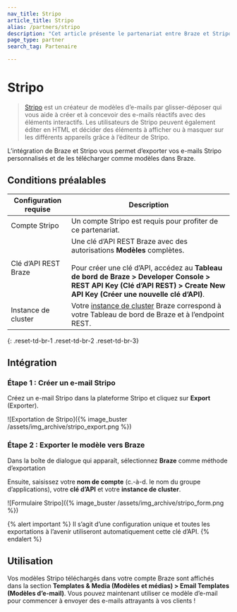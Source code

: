 ```yaml
---
nav_title: Stripo
article_title: Stripo
alias: /partners/stripo
description: "Cet article présente le partenariat entre Braze et Stripo, un modèle d’e-mail glisser-déposer qui vous permet de créer facilement des e-mails sophistiqués avec des éléments interactifs."
page_type: partner
search_tag: Partenaire

---
```


# Stripo

> [Stripo](https://stripo.email/) est un créateur de modèles d’e-mails par glisser-déposer qui vous aide à créer et à concevoir des e-mails réactifs avec des éléments interactifs. Les utilisateurs de Stripo peuvent également éditer en HTML et décider des éléments à afficher ou à masquer sur les différents appareils grâce à l’éditeur de Stripo.

L’intégration de Braze et Stripo vous permet d’exporter vos e-mails Stripo personnalisés et de les télécharger comme modèles dans Braze.

## Conditions préalables

| Configuration requise | Description |
| ------------| ----------- |
| Compte Stripo | Un compte Stripo est requis pour profiter de ce partenariat. |
| Clé d’API REST Braze | Une clé d’API REST Braze avec des autorisations **Modèles** complètes. <br><br> Pour créer une clé d’API, accédez au **Tableau de bord de Braze > Developer Console > REST API Key (Clé d’API REST) > Create New API Key (Créer une nouvelle clé d’API)**. |
| Instance de cluster | Votre [instance de cluster]({{site.baseurl}}/api/basics/#endpoints) Braze correspond à votre Tableau de bord de Braze et à l’endpoint REST.  |
{: .reset-td-br-1 .reset-td-br-2 .reset-td-br-3}

## Intégration

### Étape 1 : Créer un e-mail Stripo

Créez un e-mail Stripo dans la plateforme Stripo et cliquez sur **Export** (Exporter). 

![Exportation de Stripo]({% image_buster /assets/img_archive/stripo_export.png %})

### Étape 2 : Exporter le modèle vers Braze

Dans la boîte de dialogue qui apparaît, sélectionnez **Braze** comme méthode d’exportation 

Ensuite, saisissez votre **nom de compte** (c.-à-d. le nom du groupe d’applications), votre **clé d’API** et votre **instance de cluster**.

![Formulaire Stripo]({% image_buster /assets/img_archive/stripo_form.png %})

{% alert important %}
Il s’agit d’une configuration unique et toutes les exportations à l’avenir utiliseront automatiquement cette clé d’API.
{% endalert %}

## Utilisation

Vos modèles Stripo téléchargés dans votre compte Braze sont affichés dans la section **Templates & Media (Modèles et médias) > Email Templates (Modèles d’e-mail)**. Vous pouvez maintenant utiliser ce modèle d’e-mail pour commencer à envoyer des e-mails attrayants à vos clients !

[1]: {{site.baseurl}}/user_guide/message_building_by_channel/email/creating_an_email_template/
